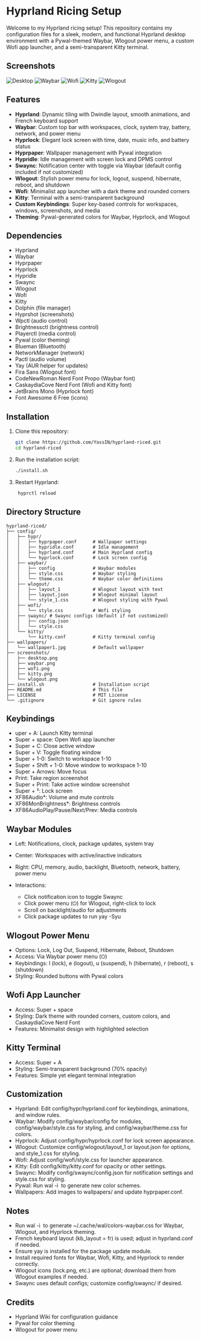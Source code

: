 # Hyprland Ricing Setup

Welcome to my Hyprland ricing setup! This repository contains my configuration files for a sleek, modern, and functional Hyprland desktop environment with a Pywal-themed Waybar, Wlogout power menu, a custom Wofi app launcher, and a semi-transparent Kitty terminal.

## Screenshots
![Desktop](screenshots/desktop.png)
![Waybar](screenshots/waybar.png)
![Wofi](screenshots/wofi.png)
![Kitty](screenshots/kitty.png)
![Wlogout](screenshots/wlogout.png)

## Features
- **Hyprland**: Dynamic tiling with Dwindle layout, smooth animations, and French keyboard support
- **Waybar**: Custom top bar with workspaces, clock, system tray, battery, network, and power menu
- **Hyprlock**: Elegant lock screen with time, date, music info, and battery status
- **Hyprpaper**: Wallpaper management with Pywal integration
- **Hypridle**: Idle management with screen lock and DPMS control
- **Swaync**: Notification center with toggle via Waybar (default config included if not customized)
- **Wlogout**: Stylish power menu for lock, logout, suspend, hibernate, reboot, and shutdown
- **Wofi**: Minimalist app launcher with a dark theme and rounded corners
- **Kitty**: Terminal with a semi-transparent background
- **Custom Keybindings**: Super key-based controls for workspaces, windows, screenshots, and media
- **Theming**: Pywal-generated colors for Waybar, Hyprlock, and Wlogout

## Dependencies
- Hyprland
- Waybar
- Hyprpaper
- Hyprlock
- Hypridle
- Swaync
- Wlogout
- Wofi
- Kitty
- Dolphin (file manager)
- Hyprshot (screenshots)
- Wpctl (audio control)
- Brightnessctl (brightness control)
- Playerctl (media control)
- Pywal (color theming)
- Blueman (Bluetooth)
- NetworkManager (network)
- Pactl (audio volume)
- Yay (AUR helper for updates)
- Fira Sans (Wlogout font)
- CodeNewRoman Nerd Font Propo (Waybar font)
- CaskaydiaCove Nerd Font (Wofi and Kitty font)
- JetBrains Mono (Hyprlock font)
- Font Awesome 6 Free (icons)

## Installation
1. Clone this repository:
   ```bash
   git clone https://github.com/YassIN/hyprland-riced.git
   cd hyprland-riced
2. Run the installation script:
   ```bash
   ./install.sh
3. Restart Hyprland:
   ```bash
    hyprctl reload

## Directory Structure

```
hyprland-riced/
├── config/
│   ├── hypr/
│   │   ├── hyprpaper.conf      # Wallpaper settings
│   │   ├── hypridle.conf       # Idle management
│   │   ├── hyprland.conf       # Main Hyprland config
│   │   └── hyprlock.conf       # Lock screen config
│   ├── waybar/
│   │   ├── config              # Waybar modules
│   │   ├── style.css           # Waybar styling
│   │   └── theme.css           # Waybar color definitions
│   ├── wlogout/
│   │   ├── layout_1            # Wlogout layout with text
│   │   ├── layout.json         # Wlogout minimal layout
│   │   └── style_1.css         # Wlogout styling with Pywal
│   ├── wofi/
│   │   └── style.css           # Wofi styling
│   ├── swaync/ # Swaync configs (default if not customized)
│   │   ├── config.json
│   │   └── style.css
│   └── kitty/
│       └── kitty.conf          # Kitty terminal config
├── wallpapers/
│   └── wallpaper1.jpg          # Default wallpaper
├── screenshots/
│   ├── desktop.png
│   ├── waybar.png
│   ├── wofi.png
│   ├── kitty.png
│   └── wlogout.png
├── install.sh                  # Installation script
├── README.md                   # This file
├── LICENSE                     # MIT License
└── .gitignore                  # Git ignore rules
```


## Keybindings

- uper + A: Launch Kitty terminal
- Super + space: Open Wofi app launcher
- Super + C: Close active window
- Super + V: Toggle floating window
- Super + 1-0: Switch to workspace 1-10
- Super + Shift + 1-0: Move window to workspace 1-10
- Super + Arrows: Move focus
- Print: Take region screenshot
- Super + Print: Take active window screenshot
- Super + ²: Lock screen
- XF86Audio*: Volume and mute controls
- XF86MonBrightness*: Brightness controls
- XF86AudioPlay/Pause/Next/Prev: Media controls

## Waybar Modules

- Left: Notifications, clock, package updates, system tray
- Center: Workspaces with active/inactive indicators
- Right: CPU, memory, audio, backlight, Bluetooth, network, battery, power menu
- Interactions:

    - Click notification icon to toggle Swaync
    - Click power menu (⏻) for Wlogout, right-click to lock
    - Scroll on backlight/audio for adjustments
    - Click package updates to run yay -Syu

## Wlogout Power Menu

- Options: Lock, Log Out, Suspend, Hibernate, Reboot, Shutdown
- Access: Via Waybar power menu (⏻)
- Keybindings: l (lock), e (logout), u (suspend), h (hibernate), r (reboot), s (shutdown)
- Styling: Rounded buttons with Pywal colors

## Wofi App Launcher

- Access: Super + space
- Styling: Dark theme with rounded corners, custom colors, and CaskaydiaCove Nerd Font
- Features: Minimalist design with highlighted selection

## Kitty Terminal

- Access: Super + A
- Styling: Semi-transparent background (70% opacity)
- Features: Simple yet elegant terminal integration

## Customization

- Hyprland: Edit config/hypr/hyprland.conf for keybindings, animations, and window rules.
- Waybar: Modify config/waybar/config for modules, config/waybar/style.css for styling, and config/waybar/theme.css for colors.
- Hyprlock: Adjust config/hypr/hyprlock.conf for lock screen appearance.
- Wlogout: Customize config/wlogout/layout_1 or layout.json for options, and style_1.css for styling.
- Wofi: Adjust config/wofi/style.css for launcher appearance.
- Kitty: Edit config/kitty/kitty.conf for opacity or other settings.
- Swaync: Modify config/swaync/config.json for notification settings and style.css for styling.
- Pywal: Run wal -i <image> to generate new color schemes.
- Wallpapers: Add images to wallpapers/ and update hyprpaper.conf.

## Notes

- Run wal -i <image> to generate ~/.cache/wal/colors-waybar.css for Waybar, Wlogout, and Hyprlock theming.
- French keyboard layout (kb_layout = fr) is used; adjust in hyprland.conf if needed.
- Ensure yay is installed for the package update module.
- Install required fonts for Waybar, Wofi, Kitty, and Hyprlock to render correctly.
- Wlogout icons (lock.png, etc.) are optional; download them from Wlogout examples if needed.
- Swaync uses default configs; customize config/swaync/ if desired.

## Credits

- Hyprland Wiki for configuration guidance
- Pywal for color theming
- Wlogout for power menu
